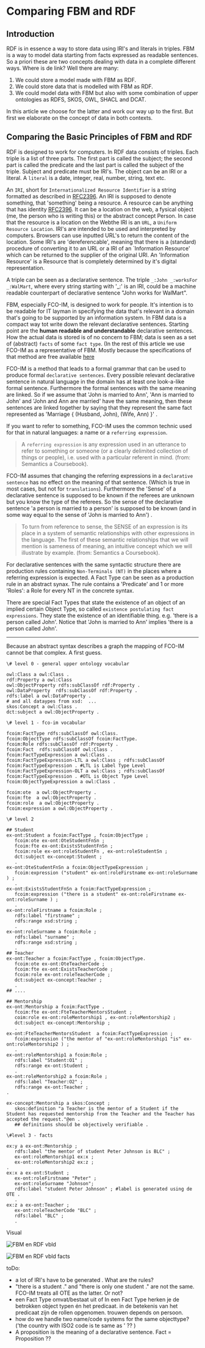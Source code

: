 # Comparing FBM and RDF

## Introduction

RDF is in essence a way to store data using IRI's and literals in triples. FBM is a way to model data starting from facts expressed as readable sentences. 
So a priori these are two concepts dealing with data in a complete different ways.  Where is de link? 
Well there are many:
1. We could store a model made with FBM as RDF.
2. We could store data that is modelled with FBM as RDF. 
3. We could model data with FBM but also with some combination of upper ontologies as RDFS, SKOS, OWL, SHACL and DCAT. 

In this article we choose for the latter and work our way up to the first. But first we elaborate on the concept of data in both contexts.

## Comparing the Basic Principles of FBM and RDF 

RDF is designed to work for computers. 
In RDF data consists of triples. Each triple is a list of three parts. The first part is called the subject; the second part is called the predicate and the last part is called the subject of the triple.
Subject and predicate must be IRI's. The object can be an IRI or a literal. A `literal` is a date, integer, real, number, string, text etc.

An `IRI`, short for `Internationalized Resource Identifier` is a string formatted as described in [RFC2396](https://www.rfc-editor.org/rfc/rfc2396). An IRI is supposed to denote something, that 'something' being a resource. A resource can be anything that has identity [RFC2396](https://www.rfc-editor.org/rfc/rfc2396). It can be a location on the web, a fysical object (me, the person  who is writing this) or the abstract concept Person. In case that the resource is a location on the Webthe IRI is an `URL`, a `Uniform Resource Location`.
IRI's are intended to be used and interpreted by computers. Browsers can use inputted URL's to return the content of the location. Some IRI's are 'dereferencable', meaning that there is a (standard) procedure of converting it to an URL or a IRI of an `Information Resource' which can be returned to the supplier of the original URI. 
 An 'Information Resource' is a Resource that is completely determined by it's digital representation. 

A triple can be seen as a declarative sentence. The triple `_:John _:worksFor _:WalMart`, where every string starting with '_:' is an IRI, could be a machine readable counterpart of declarative sentence "John works for WalMart". 

FBM, especially FCO-IM, is designed to work for people. It's intention is to be readable for IT layman in specifying the data that's relevant in a domain that's going to be supported by an information system. 
In FBM data is a compact way tot write down the relevant declarative sentences. Starting point are the **human readable and understandable** declarative sentences. How the actual data is stored is of no concern to FBM; data is seen as a set of (abstract) `facts` of some `fact type`. 
(In the rest of this article we use FCO-IM as a representative of FBM. Mostly because the specifications of that method are free available [here](https://www.fco-im.nl/pdfFiles/FCO-IM%20book.pdf)

FCO-IM is a method that leads to a formal grammar that can be used to produce formal `declarative sentences`. Every possible relevant declarative sentence in natural language in the domain has at least one look-a-like formal sentence. Furthermore the formal sentences with the same meaning are linked. 
So if we assume that 'John is married to Ann', 'Ann is married to John' and 'John and Ann are married' have the same meaning, then these sentences are linked together by saying that they represent the same fact represented as 'Marriage { (Husband, John), (Wife, Ann) }'  . 

If you want to refer to something, FCO-IM uses the common technic used for that in natural languages: a name or a `referring expression`.

> A `referring expression` is any expression used in an utterance to refer to something or someone (or a clearly delimited collection of things or people), i.e. used with a particular referent in mind. (from: Semantics a Coursebook).

FCO-IM assumes that changing the referring expressions in a `declarative sentence` has no effect on the meaning of that sentence. (Which is true in most cases, but not for `translations`). Furthermore the 'Sense' of a declarative sentence is supposed to be known if the referees are unknown but you know the type of the referees. So the sense of the declarative sentence 'a person is married to a person' is supposed to be known (and in some way equal to the sense of 'John is married to Ann') .

> To turn from reference to sense, the SENSE of an expression is its place in a system of semantic relationships with other expressions in the language. The first of these semantic relationships that we will mention is sameness of meaning, an intuitive concept which we will illustrate by example. (from: Semantics a Coursebook).

For declarative sentences with the same syntactic structure there are production rules containing `Non-Terminals (NT)` in the places where a referring expression is expected. A Fact Type can be seen as a production rule in an abstract synax. The rule contains a 'Predicate' and 1 or more 'Roles': a Role for every NT in the concrete syntax. 

There are special Fact Types that state the existence of an object of an implied certain Object Type, so called `existence postulating fact expressions`. 
They state the existence of an identifiable thing. e.g. 'there is a person called John'. 
Notice that 'John is married to Ann' implies 'there is a person called John'. 

----
Because an abstract syntax describes a graph the mapping of FCO-IM cannot be that complex. A first guess.

```
\# level 0 - general upper ontology vocabular

owl:Class a owl:Class .
rdf:Property a owl:Class
owl:ObjectProperty rdfs:subClassOf rdf:Property .
owl:DataProperty  rdfs:subClassOf rdf:Property .
rdfs:label a owl:DataProperty .
# and all dataypes from xsd:  ...
skos:Concept a owl:Class .
dct:subject a owl:ObjectProperty .

\# level 1 - fco-im vocabular

fcoim:FactType rdfs:subClassOf owl:Class.
fcoim:ObjectType rdfs:subClassOf fcoim:FactType.
fcoim:Role rdfs:subClassOf rdf:Property .
fcoim:Fact  rdfs:subClassOf owl:Class .
fcoim:FactTypeExpression a owl:Class . 
fcoim:FactTypeExpression-LTL a owl:Class ; rdfs:subClassOf fcoim:FactTypeExpression . #LTL is Label Type Level 
fcoim:FactTypeExpression-OLT a owl:Class ; rdfs:subClassOf fcoim:FactTypeExpression . #OTL is Object Type Level
fcoim:ObjectTypeExpression a owl:Class .

fcoim:ote  a owl:ObjectProperty .
fcoim:fte  a owl:ObjectProperty .
fcoim:role  a owl:ObjectProperty .
fcoim:expression a owl:ObjectProperty .

\# level 2

## Student
ex-ont:Student a fcoim:FactType , fcoim:ObjectType ;
   fcoim:ote ex-ont:OteStudentFnSn ;
   fcoim:fte ex-ont:ExistsStudentFnSn ;
   fcoim:role ex-ont:roleStudentFn , ex-ont:roleStudentSn ;
   dct:subject ex-concept:Student ;
   . 
ex-ont:OteStudentFnSn a fcoim:ObjectTypeExpression ; 
   fcoim:expression ("student" ex-ont:roleFirstname ex-ont:roleSurname ) ;
   .
ex-ont:ExistsStudentFnSn a fcoim:FactTypeExpression ; 
   fcoim:expression ("there is a student" ex-ont:roleFirstname ex-ont:roleSurname ) ;
   .
ex-ont:roleFirstname a fcoim:Role ;
   rdfs:label "firstname" ;
   rdfs:range xsd:string ;
   . 
ex-ont:roleSurname a fcoim:Role ;
   rdfs:label "surname" ;
   rdfs:range xsd:string ;
   . 
## Teacher    
ex-ont:Teacher a fcoim:FactType , fcoim:ObjectType.
   fcoim:ote ex-ont:OteTeacherCode ;
   fcoim:fte ex-ont:ExistsTeacherCode ;
   fcoim:role ex-ont:roleTeacherCode ;
   dct:subject ex-concept:Teacher ;
   .
## ....

## Mentorship
ex-ont:Mentorship a fcoim:FactType .
   fcoim:fte ex-ont:FteTeacherMentorsStudent ;
   coim:role ex-ont:roleMentorship1 , ex-ont:roleMentorship2 ;
   dct:subject ex-concept:Mentorship ;
   .
ex-ont:FteTeacherMentorsStudent  a fcoim:FactTypeExpression ; 
   fcoim:expression ("the mentor of "ex-ont:roleMentorship1 "is" ex-ont:roleMentorship2 ) ;
   .  
ex-ont:roleMentorship1 a fcoim:Role ;
   rdfs:label "Student:O1" ;
   rdfs:range ex-ont:Student ;
   .
ex-ont:roleMentorship2 a fcoim:Role ;
   rdfs:label "Teacher:O2" ;
   rdfs:range ex-ont:Teacher ;
.

ex-concept:Mentorship a skos:Concept ;
   skos:definition "a Teacher is the mentor of a Student if the Student has requested mentorship from the Teacher and the Teacher has accepted the request."@en . 
   ## definitions should be objectively verifiable .  

\#level 3 - facts 

ex:y a ex-ont:Mentorship ;
   rdfs:label "the mentor of student Peter Johnson is BLC" ;
   ex-ont:roleMentorship1 ex:x ;
   ex-ont:roleMentorship2 ex:z ;
.
ex:x a ex-ont:Student ;
   ex-ont:roleFirstname "Peter" ;
   ex-ont:roleSurname "Johnson";
   rdfs:label "student Peter Johnson" ; #label is generated using de OTE .
   .
ex:z a ex-ont:Teacher ;
   ex-ont:roleTeacherCode "BLC" ;
   rdfs:label "BLC" ;
   .

```
Visual
 
![FBM en RDF vbld](https://user-images.githubusercontent.com/48671644/206912188-2231056e-581e-4f27-9953-d385f9f5bedc.png)

![FBM en RDF vbld facts](https://user-images.githubusercontent.com/48671644/206912222-2c8e9142-1ce4-4f53-841f-e5ee12b65686.png)

toDo:
- a lot of IRI's have to be generated . What are the rules?
-  "there is a student <first name> <surname>." and  "there is only one student <first name> <surname>." are not the same. FCO-IM treats all OTE as the latter. Or not?
- een Fact Type omvat/bestaat uit of In een Fact Type herken je de betrokken object typen én het predicaat. in de betekenis van het predicaat zijn de rollen opgenomen. trouwen depends on persoon.
- how do we handle two name/code systems for the same objecttype? 
('the country with  ISO2 code <ISO2countrycode> is te same as  <ISO countryname>' ?? )
- A proposition is the meaning of a declarative sentence. Fact = Proposition ??

